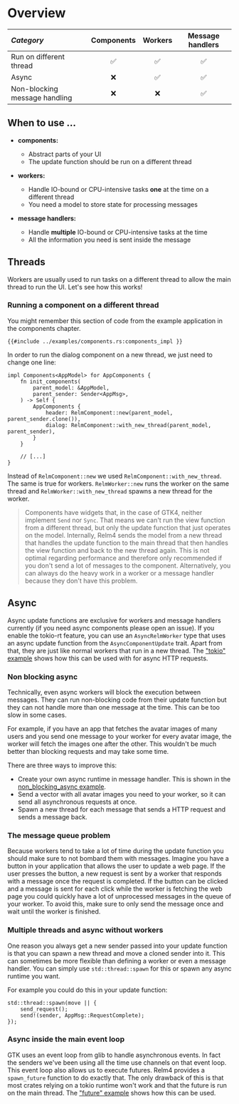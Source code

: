# Overview

| *Category* | Components | Workers | Message handlers |
|:---|:---:|:---:|:---:|
| Run on different thread | ✅ | ✅ | ✅ |
| Async | ❌ | ✅ | ✅ |
| Non-blocking message handling | ❌ | ❌ | ✅ |

## When to use ...

+ **components:**
  + Abstract parts of your UI
  + The update function should be run on a different thread

+ **workers:**
  + Handle IO-bound or CPU-intensive tasks **one** at the time on a different thread
  + You need a model to store state for processing messages

+ **message handlers:**
  + Handle **multiple** IO-bound or CPU-intensive tasks at the time
  + All the information you need is sent inside the message

## Threads

Workers are usually used to run tasks on a different thread to allow the main thread to run the UI. Let's see how this works!

### Running a component on a different thread

You might remember this section of code from the example application in the components chapter.

```rust,no_run,noplayground
{{#include ../examples/components.rs:components_impl }}
```

In order to run the dialog component on a new thread, we just need to change one line:

```rust,no_run,noplayground
impl Components<AppModel> for AppComponents {
    fn init_components(
        parent_model: &AppModel,
        parent_sender: Sender<AppMsg>,
    ) -> Self {
        AppComponents {
            header: RelmComponent::new(parent_model, parent_sender.clone()),
            dialog: RelmComponent::with_new_thread(parent_model, parent_sender),
        }
    }

    // [...]
}
```

Instead of `RelmComponent::new` we used `RelmComponent::with_new_thread`. The same is true for workers. `RelmWorker::new` runs the worker on the same thread and `RelmWorker::with_new_thread` spawns a new thread for the worker.

> Components have widgets that, in the case of GTK4, neither implement `Send` nor `Sync`. That means we can't run the view function from a different thread, but only the update function that just operates on the model. Internally, Relm4 sends the model from a new thread that handles the update function to the main thread that then handles the view function and back to the new thread again. This is not optimal regarding performance and therefore only recommended if you don't send a lot of messages to the component. Alternatively, you can always do the heavy work in a worker or a message handler because they don't have this problem.

## Async

Async update functions are exclusive for workers and message handlers currently (if you need async components please open an issue). If you enable the tokio-rt feature, you can use an `AsyncRelmWorker` type that uses an async update function from the `AsyncComponentUpdate` trait. Apart from that, they are just like normal workers that run in a new thread. The ["tokio" example](https://github.com/Relm4/Relm4/blob/main/relm4-examples/examples/tokio.rs) shows how this can be used with for async HTTP requests.

### Non blocking async

Technically, even async workers will block the execution between messages. They can run non-blocking code from their update function but they can not handle more than one message at the time. This can be too slow in some cases.

For example, if you have an app that fetches the avatar images of many users and you send one message to your worker for every avatar image, the worker will fetch the images one after the other. This wouldn't be much better than blocking requests and may take some time.

There are three ways to improve this:

+ Create your own async runtime in message handler. This is shown in the [non_blocking_async example](https://github.com/Relm4/Relm4/blob/main/relm4-examples/examples/non_blocking_async.rs).
+ Send a vector with all avatar images you need to your worker, so it can send all asynchronous requests at once.
+ Spawn a new thread for each message that sends a HTTP request and sends a message back.

### The message queue problem

Because workers tend to take a lot of time during the update function you should make sure to not bombard them with messages. Imagine you have a button in your application that allows the user to update a web page. If the user presses the button, a new request is sent by a worker that responds with a message once the request is completed. If the button can be clicked and a message is sent for each click while the worker is fetching the web page you could quickly have a lot of unprocessed messages in the queue of your worker. To avoid this, make sure to only send the message once and wait until the worker is finished.

### Multiple threads and async without workers

One reason you always get a new sender passed into your update function is that you can spawn a new thread and move a cloned sender into it. This can sometimes be more flexible than defining a worker or even a message handler. You can simply use `std::thread::spawn` for this or spawn any async runtime you want.

For example you could do this in your update function:

```rust,no_run,noplayground
std::thread::spawn(move || {
    send_request();
    send!(sender, AppMsg::RequestComplete);
});
```

### Async inside the main event loop

GTK uses an event loop from glib to handle asynchronous events. In fact the senders we've been using all the time use channels on that event loop. This event loop also allows us to execute futures. Relm4 provides a `spawn_future` function to do exactly that. The only drawback of this is that most crates relying on a tokio runtime won't work and that the future is run on the main thread. The ["future" example](https://github.com/Relm4/Relm4/blob/main/relm4-examples/examples/future.rs) shows how this can be used.
